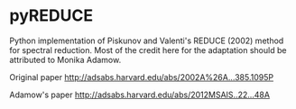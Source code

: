 # pyREDUCE

Python implementation of Piskunov and Valenti's REDUCE (2002) method for spectral reduction.
Most of the credit here for the adaptation should be attributed to Monika Adamow.

Original paper
http://adsabs.harvard.edu/abs/2002A%26A...385.1095P

Adamow's paper
http://adsabs.harvard.edu/abs/2012MSAIS..22...48A
